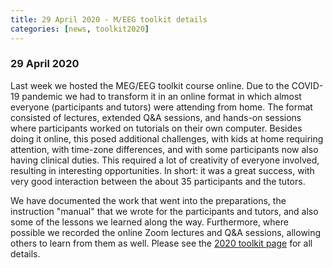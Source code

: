 ```yaml
---
title: 29 April 2020 - M/EEG toolkit details
categories: [news, toolkit2020]
---
```


### 29 April 2020

Last week we hosted the MEG/EEG toolkit course online. Due to the COVID-19 pandemic we had to transform it in an online format in which almost everyone (participants and tutors) were attending from home. The format consisted of lectures, extended Q&A sessions, and hands-on sessions where participants worked on tutorials on their own computer. Besides doing it online, this posed additional challenges, with kids at home requiring attention, with time-zone differences, and with some participants now also having clinical duties. This required a lot of creativity of everyone involved, resulting in interesting opportunities. In short: it was a great success, with very good interaction between the about 35 participants and the tutors.  

We have documented the work that went into the preparations, the instruction "manual" that we wrote for the participants and tutors, and also some of the lessons we learned along the way. Furthermore, where possible we recorded the online Zoom lectures and Q&A sessions, allowing others to learn from them as well. Please see the [2020 toolkit page](/workshop/toolkit2020) for all details.
